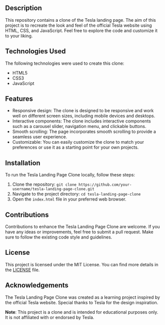 ## Description

This repository contains a clone of the Tesla landing page. The aim of this project is to recreate the look and feel of the official Tesla website using HTML, CSS, and JavaScript. Feel free to explore the code and customize it to your liking.

## Technologies Used

The following technologies were used to create this clone:

- HTML5
- CSS3
- JavaScript

## Features

- Responsive design: The clone is designed to be responsive and work well on different screen sizes, including mobile devices and desktops.
- Interactive components: The clone includes interactive components such as a carousel slider, navigation menu, and clickable buttons.
- Smooth scrolling: The page incorporates smooth scrolling to provide a seamless user experience.
- Customizable: You can easily customize the clone to match your preferences or use it as a starting point for your own projects.

## Installation

To run the Tesla Landing Page Clone locally, follow these steps:

1. Clone the repository: `git clone https://github.com/your-username/tesla-landing-page-clone.git`
2. Navigate to the project directory: `cd tesla-landing-page-clone`
3. Open the `index.html` file in your preferred web browser.

## Contributions

Contributions to enhance the Tesla Landing Page Clone are welcome. If you have any ideas or improvements, feel free to submit a pull request. Make sure to follow the existing code style and guidelines.

## License

This project is licensed under the MIT License. You can find more details in the [LICENSE](LICENSE) file.

## Acknowledgements

The Tesla Landing Page Clone was created as a learning project inspired by the official Tesla website. Special thanks to Tesla for the design inspiration.

**Note**: This project is a clone and is intended for educational purposes only. It is not affiliated with or endorsed by Tesla.
